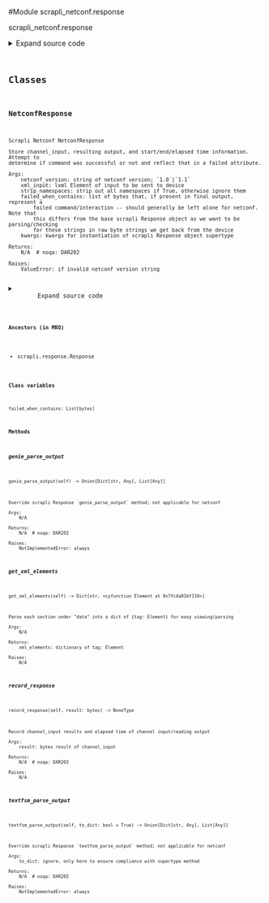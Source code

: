 <link rel="preload stylesheet" as="style" href="https://cdnjs.cloudflare.com/ajax/libs/10up-sanitize.css/11.0.1/sanitize.min.css" integrity="sha256-PK9q560IAAa6WVRRh76LtCaI8pjTJ2z11v0miyNNjrs=" crossorigin>
<link rel="preload stylesheet" as="style" href="https://cdnjs.cloudflare.com/ajax/libs/10up-sanitize.css/11.0.1/typography.min.css" integrity="sha256-7l/o7C8jubJiy74VsKTidCy1yBkRtiUGbVkYBylBqUg=" crossorigin>
<link rel="stylesheet preload" as="style" href="https://cdnjs.cloudflare.com/ajax/libs/highlight.js/10.1.1/styles/github.min.css" crossorigin>
<script defer src="https://cdnjs.cloudflare.com/ajax/libs/highlight.js/10.1.1/highlight.min.js" integrity="sha256-Uv3H6lx7dJmRfRvH8TH6kJD1TSK1aFcwgx+mdg3epi8=" crossorigin></script>
<script>window.addEventListener('DOMContentLoaded', () => hljs.initHighlighting())</script>















#Module scrapli_netconf.response

scrapli_netconf.response

<details class="source">
    <summary>
        <span>Expand source code</span>
    </summary>
    <pre>
        <code class="python">
"""scrapli_netconf.response"""
import logging
import re
from datetime import datetime
from typing import Any, Dict, List, Optional, Tuple, Union

from lxml import etree
from lxml.etree import Element

from scrapli.response import Response
from scrapli_netconf.constants import NetconfVersion
from scrapli_netconf.helper import remove_namespaces

LOG = logging.getLogger("response")

# "chunk match" matches two groups per section returned from the netconf server, first the length of
# the response, and second the response itself. we use the length of the response to validate the
# response is in fact X length. this regex is basically "start at line feed, and match "#123" where
# "123" is obviously any length of digits... then we don't capture zero or more newlines because we
# dont care about them. Next we have the main capture group -- this starts with a negative lookahead
# that says we want to stop matching as soon as we hit another "#123" *or* a "##" (end of message),
# after that we match anything "." and that is the "body" of the response
CHUNK_MATCH_1_1 = re.compile(pattern=rb"^#(\d+)(?:\n*)(((?!#\d+\n+|##).)*)", flags=re.M | re.S)

PARSER = etree.XMLParser(remove_blank_text=True, recover=True)


class NetconfResponse(Response):
    # intentionally overriding base class' list of strings for failed when contains
    failed_when_contains: List[bytes]  # type: ignore[assignment]

    def __init__(
        self,
        netconf_version: NetconfVersion,
        xml_input: Element,
        strip_namespaces: bool = True,
        failed_when_contains: Optional[Union[bytes, List[bytes]]] = None,
        **kwargs: Any,
    ):
        """
        Scrapli Netconf NetconfResponse

        Store channel_input, resulting output, and start/end/elapsed time information. Attempt to
        determine if command was successful or not and reflect that in a failed attribute.

        Args:
            netconf_version: string of netconf version; `1.0`|`1.1`
            xml_input: lxml Element of input to be sent to device
            strip_namespaces: strip out all namespaces if True, otherwise ignore them
            failed_when_contains: list of bytes that, if present in final output, represent a
                failed command/interaction -- should generally be left alone for netconf. Note that
                this differs from the base scrapli Response object as we want to be parsing/checking
                for these strings in raw byte strings we get back from the device
            kwargs: kwargs for instantiation of scrapli Response object supertype

        Returns:
            N/A  # noqa: DAR202

        Raises:
            ValueError: if invalid netconf_version string

        """
        if netconf_version not in (NetconfVersion.VERSION_1_0, NetconfVersion.VERSION_1_1):
            raise ValueError(f"`netconf_version` should be one of 1.0|1.1, got `{netconf_version}`")

        self.netconf_version = netconf_version
        self.xml_input = xml_input
        self.strip_namespaces = strip_namespaces
        self.xml_result: Element

        super().__init__(**kwargs)

        if failed_when_contains is None:
            # match on both opening and closing tags too so we never have to think about/compare
            # things with namespaces (the closing tags wont have namespaces)
            failed_when_contains = [
                b"</rpc-error>",
                b"</rpc-errors>",
                b"<rpc-error>",
                b"<rpc-errors>",
            ]
        if isinstance(failed_when_contains, bytes):
            failed_when_contains = [failed_when_contains]
        self.failed_when_contains = failed_when_contains

        self.error_messages: List[str] = []

    def record_response(self, result: bytes) -> None:
        """
        Record channel_input results and elapsed time of channel input/reading output

        Args:
            result: bytes result of channel_input

        Returns:
            N/A  # noqa: DAR202

        Raises:
            N/A

        """
        self.finish_time = datetime.now()
        self.elapsed_time = (self.finish_time - self.start_time).total_seconds()
        self.raw_result = result

        if not self.failed_when_contains:
            self.failed = False
        elif not any(err in self.raw_result for err in self.failed_when_contains):
            self.failed = False

        if self.netconf_version == NetconfVersion.VERSION_1_0:
            self._record_response_netconf_1_0()
        else:
            self._record_response_netconf_1_1()

        if self.failed:
            self._fetch_error_messages()

    def _record_response_netconf_1_0(self) -> None:
        """
        Record response for netconf version 1.0

        Args:
            N/A

        Returns:
            N/A  # noqa: DAR202

        Raises:
            N/A

        """
        # remove the message end characters and xml document header see:
        # https://github.com/scrapli/scrapli_netconf/issues/1
        self.xml_result = etree.fromstring(
            self.raw_result.replace(b"]]>]]>", b"").replace(
                b'<?xml version="1.0" encoding="UTF-8"?>', b""
            ),
            parser=PARSER,
        )

        if self.strip_namespaces:
            self.xml_result = remove_namespaces(self.xml_result)
            self.result = etree.tostring(self.xml_result, pretty_print=True).decode()
        else:
            self.result = etree.tostring(self.xml_result, pretty_print=True).decode()

    def _validate_chunk_size_netconf_1_1(self, result: Tuple[str, bytes]) -> None:
        """
        Validate individual chunk size; handle parsing trailing new lines for chunk sizes

        It seems that some platforms behave slightly differently than others (looking at you IOSXE)
        in the way they count chunk sizes with respect to trailing whitespace. Per my reading of the
        RFC, the response for a netconf 1.1 response should look like this:

        ```
        ##XYZ
        <somexml>
        ##
        ```

        Where "XYZ" is an integer number of the count of chars in the following chunk (the chars up
        to the next "##" symbols), then the actual XML response, then a new line(!!!!) and a pair of
        hash symbols to indicate the chunk is complete.

        IOSXE seems to *not* want to see the newline between the XML payload and the double hash
        symbols... instead when it sees that newline it immediately returns the response. This
        breaks the core behavior of scrapli in that scrapli always writes the input, then reads the
        written inputs off the channel *before* sending a return character. This ensures that we
        never have to deal with stripping out the inputs and such because it has already been read.
        With IOSXE Behaving this way, we have to instead use `send_input` with the `eager` flag set
        -- this means that we do *not* read the inputs, we simply send a return. We then have to do
        a little extra parsing to strip out the inputs, but thats no big deal...

        Where this finally gets to "spacing" -- IOSXE seems to include trailing newlines *sometimes*
        but not other times, whereas IOSXR (for example) *always* counts a single trailing newline
        (after the XML). SO.... long story long... (the above chunk stuff doesn't necessarily matter
        for this, but felt like as good a place to document it as any...) this method deals w/
        newline counts -- we check the expected chunk length against the actual char count, the char
        count with all trailing whitespace stripped, and the count of the chunk + a *single*
        trailing newline character...

        FIN

        Args:
            result: Tuple from re.findall parsing the full response object

        Returns:
            N/A  # noqa: DAR202

        Raises:
            N/A

        """
        expected_len = int(result[0])
        result_value = result[1]

        actual_len = len(result_value)
        rstripped_len = len(result_value.rstrip())

        trailing_newline_count = actual_len - rstripped_len
        if trailing_newline_count > 1:
            extraneous_trailing_newline_count = trailing_newline_count - 1
        else:
            extraneous_trailing_newline_count = 1
        trimmed_newline_len = actual_len - extraneous_trailing_newline_count

        if rstripped_len == 0:
            # at least nokia tends to have itty bitty chunks of one element, and/or chunks that have
            # *only* whitespace and our regex ignores this, so if there was/is nothing in the result
            # section we can assume it was just whitespace and move on w/our lives
            actual_len = expected_len

        if expected_len == actual_len:
            return
        if expected_len == rstripped_len:
            return
        if expected_len == trimmed_newline_len:
            return

        LOG.critical(
            f"Return element length invalid, expected {expected_len} got {actual_len} for "
            f"element: {repr(result_value)}"
        )
        self.failed = True

    def _record_response_netconf_1_1(self) -> None:
        """
        Record response for netconf version 1.1

        Args:
            N/A

        Returns:
            N/A  # noqa: DAR202

        Raises:
            N/A

        """
        result_sections = re.findall(pattern=CHUNK_MATCH_1_1, string=self.raw_result)

        # validate all received data
        for result in result_sections:
            self._validate_chunk_size_netconf_1_1(result=result)

        self.xml_result = etree.fromstring(
            b"\n".join(
                [
                    # remove the message end characters and xml document header see:
                    # https://github.com/scrapli/scrapli_netconf/issues/1
                    result[1].replace(b'<?xml version="1.0" encoding="UTF-8"?>', b"")
                    for result in result_sections
                ]
            ),
            parser=PARSER,
        )

        if self.strip_namespaces:
            self.xml_result = remove_namespaces(self.xml_result)
            self.result = etree.tostring(self.xml_result, pretty_print=True).decode()
        else:
            self.result = etree.tostring(self.xml_result, pretty_print=True).decode()

    def _fetch_error_messages(self) -> None:
        """
        Fetch all error messages (if any)

        RFC states that there MAY be more than one rpc-error so we just xpath for all
        "error-message" tags and pull out the text of those elements. The strip is just to remove
        leading/trailing white space to make things look a bit nicer.

        Args:
            N/A

        Returns:
            N/A  # noqa: DAR202

        Raises:
            N/A

        """
        err_messages = self.xml_result.xpath("//rpc-error/error-message")
        self.error_messages = [err.text.strip() for err in err_messages]

    def get_xml_elements(self) -> Dict[str, Element]:
        """
        Parse each section under "data" into a dict of {tag: Element} for easy viewing/parsing

        Args:
            N/A

        Returns:
            xml_elements: dictionary of tag: Element

        Raises:
            N/A

        """
        xml_elements = {}
        data_element = self.xml_result.find("data", namespaces=self.xml_result.nsmap)

        # juniper doesn't return data in a "data" element for bare rpc calls, guard against that
        # breaking the iterchildren()
        if data_element is not None:
            for child in data_element.iterchildren():
                _tag = etree.QName(child.tag).localname
                xml_elements[_tag] = child
        return xml_elements

    def textfsm_parse_output(self, to_dict: bool = True) -> Union[Dict[str, Any], List[Any]]:
        """
        Override scrapli Response `textfsm_parse_output` method; not applicable for netconf

        Args:
            to_dict: ignore, only here to ensure compliance with supertype method

        Returns:
            N/A  # noqa: DAR202

        Raises:
            NotImplementedError: always

        """
        raise NotImplementedError("No textfsm parsing for netconf output!")

    def genie_parse_output(self) -> Union[Dict[str, Any], List[Any]]:
        """
        Override scrapli Response `genie_parse_output` method; not applicable for netconf

        Args:
            N/A

        Returns:
            N/A  # noqa: DAR202

        Raises:
            NotImplementedError: always

        """
        raise NotImplementedError("No genie parsing for netconf output!")
        </code>
    </pre>
</details>




## Classes

### NetconfResponse


```text
Scrapli Netconf NetconfResponse

Store channel_input, resulting output, and start/end/elapsed time information. Attempt to
determine if command was successful or not and reflect that in a failed attribute.

Args:
    netconf_version: string of netconf version; `1.0`|`1.1`
    xml_input: lxml Element of input to be sent to device
    strip_namespaces: strip out all namespaces if True, otherwise ignore them
    failed_when_contains: list of bytes that, if present in final output, represent a
        failed command/interaction -- should generally be left alone for netconf. Note that
        this differs from the base scrapli Response object as we want to be parsing/checking
        for these strings in raw byte strings we get back from the device
    kwargs: kwargs for instantiation of scrapli Response object supertype

Returns:
    N/A  # noqa: DAR202

Raises:
    ValueError: if invalid netconf_version string
```

<details class="source">
    <summary>
        <span>Expand source code</span>
    </summary>
    <pre>
        <code class="python">
class NetconfResponse(Response):
    # intentionally overriding base class' list of strings for failed when contains
    failed_when_contains: List[bytes]  # type: ignore[assignment]

    def __init__(
        self,
        netconf_version: NetconfVersion,
        xml_input: Element,
        strip_namespaces: bool = True,
        failed_when_contains: Optional[Union[bytes, List[bytes]]] = None,
        **kwargs: Any,
    ):
        """
        Scrapli Netconf NetconfResponse

        Store channel_input, resulting output, and start/end/elapsed time information. Attempt to
        determine if command was successful or not and reflect that in a failed attribute.

        Args:
            netconf_version: string of netconf version; `1.0`|`1.1`
            xml_input: lxml Element of input to be sent to device
            strip_namespaces: strip out all namespaces if True, otherwise ignore them
            failed_when_contains: list of bytes that, if present in final output, represent a
                failed command/interaction -- should generally be left alone for netconf. Note that
                this differs from the base scrapli Response object as we want to be parsing/checking
                for these strings in raw byte strings we get back from the device
            kwargs: kwargs for instantiation of scrapli Response object supertype

        Returns:
            N/A  # noqa: DAR202

        Raises:
            ValueError: if invalid netconf_version string

        """
        if netconf_version not in (NetconfVersion.VERSION_1_0, NetconfVersion.VERSION_1_1):
            raise ValueError(f"`netconf_version` should be one of 1.0|1.1, got `{netconf_version}`")

        self.netconf_version = netconf_version
        self.xml_input = xml_input
        self.strip_namespaces = strip_namespaces
        self.xml_result: Element

        super().__init__(**kwargs)

        if failed_when_contains is None:
            # match on both opening and closing tags too so we never have to think about/compare
            # things with namespaces (the closing tags wont have namespaces)
            failed_when_contains = [
                b"</rpc-error>",
                b"</rpc-errors>",
                b"<rpc-error>",
                b"<rpc-errors>",
            ]
        if isinstance(failed_when_contains, bytes):
            failed_when_contains = [failed_when_contains]
        self.failed_when_contains = failed_when_contains

        self.error_messages: List[str] = []

    def record_response(self, result: bytes) -> None:
        """
        Record channel_input results and elapsed time of channel input/reading output

        Args:
            result: bytes result of channel_input

        Returns:
            N/A  # noqa: DAR202

        Raises:
            N/A

        """
        self.finish_time = datetime.now()
        self.elapsed_time = (self.finish_time - self.start_time).total_seconds()
        self.raw_result = result

        if not self.failed_when_contains:
            self.failed = False
        elif not any(err in self.raw_result for err in self.failed_when_contains):
            self.failed = False

        if self.netconf_version == NetconfVersion.VERSION_1_0:
            self._record_response_netconf_1_0()
        else:
            self._record_response_netconf_1_1()

        if self.failed:
            self._fetch_error_messages()

    def _record_response_netconf_1_0(self) -> None:
        """
        Record response for netconf version 1.0

        Args:
            N/A

        Returns:
            N/A  # noqa: DAR202

        Raises:
            N/A

        """
        # remove the message end characters and xml document header see:
        # https://github.com/scrapli/scrapli_netconf/issues/1
        self.xml_result = etree.fromstring(
            self.raw_result.replace(b"]]>]]>", b"").replace(
                b'<?xml version="1.0" encoding="UTF-8"?>', b""
            ),
            parser=PARSER,
        )

        if self.strip_namespaces:
            self.xml_result = remove_namespaces(self.xml_result)
            self.result = etree.tostring(self.xml_result, pretty_print=True).decode()
        else:
            self.result = etree.tostring(self.xml_result, pretty_print=True).decode()

    def _validate_chunk_size_netconf_1_1(self, result: Tuple[str, bytes]) -> None:
        """
        Validate individual chunk size; handle parsing trailing new lines for chunk sizes

        It seems that some platforms behave slightly differently than others (looking at you IOSXE)
        in the way they count chunk sizes with respect to trailing whitespace. Per my reading of the
        RFC, the response for a netconf 1.1 response should look like this:

        ```
        ##XYZ
        <somexml>
        ##
        ```

        Where "XYZ" is an integer number of the count of chars in the following chunk (the chars up
        to the next "##" symbols), then the actual XML response, then a new line(!!!!) and a pair of
        hash symbols to indicate the chunk is complete.

        IOSXE seems to *not* want to see the newline between the XML payload and the double hash
        symbols... instead when it sees that newline it immediately returns the response. This
        breaks the core behavior of scrapli in that scrapli always writes the input, then reads the
        written inputs off the channel *before* sending a return character. This ensures that we
        never have to deal with stripping out the inputs and such because it has already been read.
        With IOSXE Behaving this way, we have to instead use `send_input` with the `eager` flag set
        -- this means that we do *not* read the inputs, we simply send a return. We then have to do
        a little extra parsing to strip out the inputs, but thats no big deal...

        Where this finally gets to "spacing" -- IOSXE seems to include trailing newlines *sometimes*
        but not other times, whereas IOSXR (for example) *always* counts a single trailing newline
        (after the XML). SO.... long story long... (the above chunk stuff doesn't necessarily matter
        for this, but felt like as good a place to document it as any...) this method deals w/
        newline counts -- we check the expected chunk length against the actual char count, the char
        count with all trailing whitespace stripped, and the count of the chunk + a *single*
        trailing newline character...

        FIN

        Args:
            result: Tuple from re.findall parsing the full response object

        Returns:
            N/A  # noqa: DAR202

        Raises:
            N/A

        """
        expected_len = int(result[0])
        result_value = result[1]

        actual_len = len(result_value)
        rstripped_len = len(result_value.rstrip())

        trailing_newline_count = actual_len - rstripped_len
        if trailing_newline_count > 1:
            extraneous_trailing_newline_count = trailing_newline_count - 1
        else:
            extraneous_trailing_newline_count = 1
        trimmed_newline_len = actual_len - extraneous_trailing_newline_count

        if rstripped_len == 0:
            # at least nokia tends to have itty bitty chunks of one element, and/or chunks that have
            # *only* whitespace and our regex ignores this, so if there was/is nothing in the result
            # section we can assume it was just whitespace and move on w/our lives
            actual_len = expected_len

        if expected_len == actual_len:
            return
        if expected_len == rstripped_len:
            return
        if expected_len == trimmed_newline_len:
            return

        LOG.critical(
            f"Return element length invalid, expected {expected_len} got {actual_len} for "
            f"element: {repr(result_value)}"
        )
        self.failed = True

    def _record_response_netconf_1_1(self) -> None:
        """
        Record response for netconf version 1.1

        Args:
            N/A

        Returns:
            N/A  # noqa: DAR202

        Raises:
            N/A

        """
        result_sections = re.findall(pattern=CHUNK_MATCH_1_1, string=self.raw_result)

        # validate all received data
        for result in result_sections:
            self._validate_chunk_size_netconf_1_1(result=result)

        self.xml_result = etree.fromstring(
            b"\n".join(
                [
                    # remove the message end characters and xml document header see:
                    # https://github.com/scrapli/scrapli_netconf/issues/1
                    result[1].replace(b'<?xml version="1.0" encoding="UTF-8"?>', b"")
                    for result in result_sections
                ]
            ),
            parser=PARSER,
        )

        if self.strip_namespaces:
            self.xml_result = remove_namespaces(self.xml_result)
            self.result = etree.tostring(self.xml_result, pretty_print=True).decode()
        else:
            self.result = etree.tostring(self.xml_result, pretty_print=True).decode()

    def _fetch_error_messages(self) -> None:
        """
        Fetch all error messages (if any)

        RFC states that there MAY be more than one rpc-error so we just xpath for all
        "error-message" tags and pull out the text of those elements. The strip is just to remove
        leading/trailing white space to make things look a bit nicer.

        Args:
            N/A

        Returns:
            N/A  # noqa: DAR202

        Raises:
            N/A

        """
        err_messages = self.xml_result.xpath("//rpc-error/error-message")
        self.error_messages = [err.text.strip() for err in err_messages]

    def get_xml_elements(self) -> Dict[str, Element]:
        """
        Parse each section under "data" into a dict of {tag: Element} for easy viewing/parsing

        Args:
            N/A

        Returns:
            xml_elements: dictionary of tag: Element

        Raises:
            N/A

        """
        xml_elements = {}
        data_element = self.xml_result.find("data", namespaces=self.xml_result.nsmap)

        # juniper doesn't return data in a "data" element for bare rpc calls, guard against that
        # breaking the iterchildren()
        if data_element is not None:
            for child in data_element.iterchildren():
                _tag = etree.QName(child.tag).localname
                xml_elements[_tag] = child
        return xml_elements

    def textfsm_parse_output(self, to_dict: bool = True) -> Union[Dict[str, Any], List[Any]]:
        """
        Override scrapli Response `textfsm_parse_output` method; not applicable for netconf

        Args:
            to_dict: ignore, only here to ensure compliance with supertype method

        Returns:
            N/A  # noqa: DAR202

        Raises:
            NotImplementedError: always

        """
        raise NotImplementedError("No textfsm parsing for netconf output!")

    def genie_parse_output(self) -> Union[Dict[str, Any], List[Any]]:
        """
        Override scrapli Response `genie_parse_output` method; not applicable for netconf

        Args:
            N/A

        Returns:
            N/A  # noqa: DAR202

        Raises:
            NotImplementedError: always

        """
        raise NotImplementedError("No genie parsing for netconf output!")
        </code>
    </pre>
</details>


#### Ancestors (in MRO)
- scrapli.response.Response
#### Class variables

    
`failed_when_contains: List[bytes]`



#### Methods

    

##### genie_parse_output
`genie_parse_output(self) ‑> Union[Dict[str, Any], List[Any]]`

```text
Override scrapli Response `genie_parse_output` method; not applicable for netconf

Args:
    N/A

Returns:
    N/A  # noqa: DAR202

Raises:
    NotImplementedError: always
```



    

##### get_xml_elements
`get_xml_elements(self) ‑> Dict[str, <cyfunction Element at 0x7fc4a01bf110>]`

```text
Parse each section under "data" into a dict of {tag: Element} for easy viewing/parsing

Args:
    N/A

Returns:
    xml_elements: dictionary of tag: Element

Raises:
    N/A
```



    

##### record_response
`record_response(self, result: bytes) ‑> NoneType`

```text
Record channel_input results and elapsed time of channel input/reading output

Args:
    result: bytes result of channel_input

Returns:
    N/A  # noqa: DAR202

Raises:
    N/A
```



    

##### textfsm_parse_output
`textfsm_parse_output(self, to_dict: bool = True) ‑> Union[Dict[str, Any], List[Any]]`

```text
Override scrapli Response `textfsm_parse_output` method; not applicable for netconf

Args:
    to_dict: ignore, only here to ensure compliance with supertype method

Returns:
    N/A  # noqa: DAR202

Raises:
    NotImplementedError: always
```